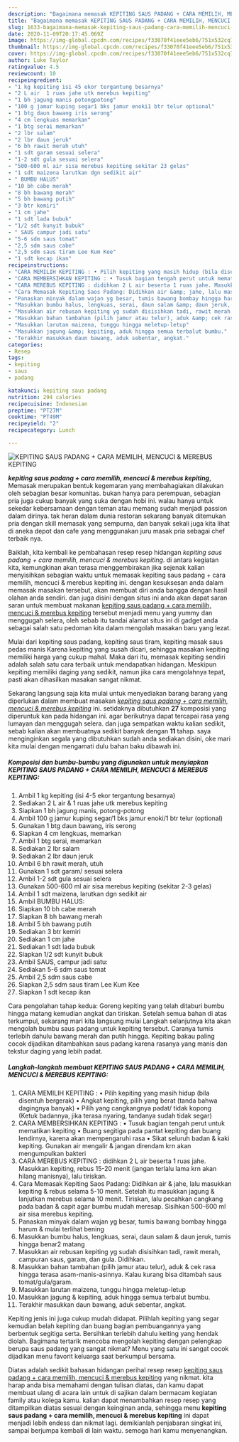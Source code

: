 ```yaml
---
description: "Bagaimana memasak KEPITING SAUS PADANG + CARA MEMILIH, MENCUCI &amp;amp; MEREBUS KEPITING yang Enak Banget"
title: "Bagaimana memasak KEPITING SAUS PADANG + CARA MEMILIH, MENCUCI &amp;amp; MEREBUS KEPITING yang Enak Banget"
slug: 1633-bagaimana-memasak-kepiting-saus-padang-cara-memilih-mencuci-and-amp-merebus-kepiting-yang-enak-banget
date: 2020-11-09T20:17:45.069Z
image: https://img-global.cpcdn.com/recipes/f33070f41eee5eb6/751x532cq70/kepiting-saus-padang-cara-memilih-mencuci-merebus-kepiting-foto-resep-utama.jpg
thumbnail: https://img-global.cpcdn.com/recipes/f33070f41eee5eb6/751x532cq70/kepiting-saus-padang-cara-memilih-mencuci-merebus-kepiting-foto-resep-utama.jpg
cover: https://img-global.cpcdn.com/recipes/f33070f41eee5eb6/751x532cq70/kepiting-saus-padang-cara-memilih-mencuci-merebus-kepiting-foto-resep-utama.jpg
author: Luke Taylor
ratingvalue: 4.5
reviewcount: 10
recipeingredient:
- "1 kg kepiting isi 45 ekor tergantung besarnya"
- "2 L air  1 ruas jahe utk merebus kepiting"
- "1 bh jagung manis potongpotong"
- "100 g jamur kuping segar1 bks jamur enoki1 btr telur optional"
- "1 btg daun bawang iris serong"
- "4 cm lengkuas memarkan"
- "1 btg serai memarkan"
- "2 lbr salam"
- "2 lbr daun jeruk"
- "6 bh rawit merah utuh"
- "1 sdt garam sesuai selera"
- "1-2 sdt gula sesuai selera"
- "500-600 ml air sisa merebus kepiting sekitar 23 gelas"
- "1 sdt maizena larutkan dgn sedikit air"
- " BUMBU HALUS"
- "10 bh cabe merah"
- "8 bh bawang merah"
- "5 bh bawang putih"
- "3 btr kemiri"
- "1 cm jahe"
- "1 sdt lada bubuk"
- "1/2 sdt kunyit bubuk"
- " SAUS campur jadi satu"
- "5-6 sdm saus tomat"
- "2,5 sdm saus cabe"
- "2,5 sdm saus tiram Lee Kum Kee"
- "1 sdt kecap ikan"
recipeinstructions:
- "CARA MEMILIH KEPITING : • Pilih kepiting yang masih hidup (bila disentuh bergerak) • Angkat kepiting, pilih yang berat (tanda bahwa dagingnya banyak) • Pilih yang cangkangnya padat/ tidak kopong (Ketuk badannya, jika terasa nyaring, tandanya sudah tidak segar)"
- "CARA MEMBERSIHKAN KEPITING : • Tusuk bagian tengah perut untuk mematikan kepiting • Buang segitiga pada pantat kepiting dan buang lendirnya, karena akan mempengaruhi rasa • Sikat seluruh badan &amp; kaki kepiting. Gunakan air mengalir &amp; jangan direndam krn akan mengumpulkan bakteri"
- "CARA MEREBUS KEPITING : didihkan 2 L air beserta 1 ruas jahe. Masukkan kepiting, rebus 15-20 menit (jangan terlalu lama krn akan hilang manisnya), lalu tiriskan."
- "Cara Memasak Kepiting Saos Padang: Didihkan air &amp; jahe, lalu masukkan kepiting &amp; rebus selama 5-10 menit. Setelah itu masukkan jagung &amp; lanjutkan merebus selama 10 menit. Tiriskan, lalu pecahkan cangkang pada badan &amp; capit agar bumbu mudah meresap. Sisihkan 500-600 ml air sisa merebus kepiting."
- "Panaskan minyak dalam wajan yg besar, tumis bawang bombay hingga harum &amp; mulai terlihat bening"
- "Masukkan bumbu halus, lengkuas, serai, daun salam &amp; daun jeruk, tumis hingga benar2 matang"
- "Masukkan air rebusan kepiting yg sudah disisihkan tadi, rawit merah, campuran saus, garam, dan gula. Didihkan."
- "Masukkan bahan tambahan (pilih jamur atau telur), aduk &amp; cek rasa hingga terasa asam-manis-asinnya. Kalau kurang bisa ditambah saus tomat/gula/garam."
- "Masukkan larutan maizena, tunggu hingga meletup-letup"
- "Masukkan jagung &amp; kepiting, aduk hingga semua terbalut bumbu."
- "Terakhir masukkan daun bawang, aduk sebentar, angkat."
categories:
- Resep
tags:
- kepiting
- saus
- padang

katakunci: kepiting saus padang 
nutrition: 294 calories
recipecuisine: Indonesian
preptime: "PT27M"
cooktime: "PT49M"
recipeyield: "2"
recipecategory: Lunch

---
```



![KEPITING SAUS PADANG + CARA MEMILIH, MENCUCI &amp; MEREBUS KEPITING](https://img-global.cpcdn.com/recipes/f33070f41eee5eb6/751x532cq70/kepiting-saus-padang-cara-memilih-mencuci-merebus-kepiting-foto-resep-utama.jpg)

<b><i>kepiting saus padang + cara memilih, mencuci &amp; merebus kepiting</i></b>, Memasak merupakan bentuk kegemaran yang membahagiakan dilakukan oleh sebagian besar komunitas. bukan hanya para perempuan, sebagian pria juga cukup banyak yang suka dengan hobi ini. walau hanya untuk sekedar kebersamaan dengan teman atau memang sudah menjadi passion dalam dirinya. tak heran dalam dunia restoran sekarang banyak ditemukan pria dengan skill memasak yang sempurna, dan banyak sekali juga kita lihat di aneka depot dan cafe yang menggunakan juru masak pria sebagai chef terbaik nya.

Baiklah, kita kembali ke pembahasan resep resep hidangan <i>kepiting saus padang + cara memilih, mencuci &amp; merebus kepiting</i>. di antara kegiatan kita, kemungkinan akan terasa menggembirakan jika sejenak kalian menyisihkan sebagian waktu untuk memasak kepiting saus padang + cara memilih, mencuci &amp; merebus kepiting ini. dengan kesuksesan anda dalam memasak masakan tersebut, akan membuat diri anda bangga dengan hasil olahan anda sendiri. dan juga disini dengan situs ini anda akan dapat saran saran untuk membuat makanan <u>kepiting saus padang + cara memilih, mencuci &amp; merebus kepiting</u> tersebut menjadi menu yang yummy dan menggugah selera, oleh sebab itu tandai alamat situs ini di gadget anda sebagai salah satu pedoman kita dalam mengolah masakan baru yang lezat.

Mulai dari kepiting saus padang, kepiting saus tiram, kepiting masak saus pedas manis Karena kepiting yang susah dicari, sehingga masakan kepiting memiliki harga yang cukup mahal. Maka dari itu, memasak kepiting sendiri adalah salah satu cara terbaik untuk mendapatkan hidangan. Meskipun kepiting memiliki daging yang sedikit, namun jika cara mengolahnya tepat, pasti akan dihasilkan masakan sangat nikmat.


Sekarang langsung saja kita mulai untuk menyediakan barang barang yang diperlukan dalam membuat masakan <u><i>kepiting saus padang + cara memilih, mencuci &amp; merebus kepiting</i></u> ini. setidaknya dibutuhkan <b>27</b> komposisi yang diperuntuk kan pada hidangan ini. agar berikutnya dapat tercapai rasa yang lumayan dan menggugah selera. dan juga sempatkan waktu kalian sedikit, sebab kalian akan membuatnya sedikit banyak dengan <b>11</b> tahap. saya menginginkan segala yang dibutuhkan sudah anda sediakan disini, oke mari kita mulai dengan mengamati dulu bahan baku dibawah ini.

<!--inarticleads1-->

##### Komposisi dan bumbu-bumbu yang digunakan untuk menyiapkan KEPITING SAUS PADANG + CARA MEMILIH, MENCUCI &amp; MEREBUS KEPITING:

1. Ambil 1 kg kepiting (isi 4-5 ekor tergantung besarnya)
1. Sediakan 2 L air &amp; 1 ruas jahe utk merebus kepiting
1. Siapkan 1 bh jagung manis, potong-potong
1. Ambil 100 g jamur kuping segar/1 bks jamur enoki/1 btr telur (optional)
1. Gunakan 1 btg daun bawang, iris serong
1. Siapkan 4 cm lengkuas, memarkan
1. Ambil 1 btg serai, memarkan
1. Sediakan 2 lbr salam
1. Sediakan 2 lbr daun jeruk
1. Ambil 6 bh rawit merah, utuh
1. Gunakan 1 sdt garam/ sesuai selera
1. Ambil 1-2 sdt gula sesuai selera
1. Gunakan 500-600 ml air sisa merebus kepiting (sekitar 2-3 gelas)
1. Ambil 1 sdt maizena, larutkan dgn sedikit air
1. Ambil  BUMBU HALUS:
1. Siapkan 10 bh cabe merah
1. Siapkan 8 bh bawang merah
1. Ambil 5 bh bawang putih
1. Sediakan 3 btr kemiri
1. Sediakan 1 cm jahe
1. Sediakan 1 sdt lada bubuk
1. Siapkan 1/2 sdt kunyit bubuk
1. Ambil  SAUS, campur jadi satu:
1. Sediakan 5-6 sdm saus tomat
1. Ambil 2,5 sdm saus cabe
1. Siapkan 2,5 sdm saus tiram Lee Kum Kee
1. Siapkan 1 sdt kecap ikan


Cara pengolahan tahap kedua: Goreng kepiting yang telah ditaburi bumbu hingga matang kemudian angkat dan tiriskan. Setelah semua bahan di atas terkumpul, sekarang mari kita langsung mulai Langkah selanjutnya kita akan mengolah bumbu saus padang untuk kepiting tersebut. Caranya tumis terlebih dahulu bawang merah dan putih hingga. Kepiting bakau paling cocok dijadikan ditambahkan saus padang karena rasanya yang manis dan tekstur daging yang lebih padat. 

<!--inarticleads2-->

##### Langkah-langkah membuat KEPITING SAUS PADANG + CARA MEMILIH, MENCUCI &amp; MEREBUS KEPITING:

1. CARA MEMILIH KEPITING : • Pilih kepiting yang masih hidup (bila disentuh bergerak) • Angkat kepiting, pilih yang berat (tanda bahwa dagingnya banyak) • Pilih yang cangkangnya padat/ tidak kopong (Ketuk badannya, jika terasa nyaring, tandanya sudah tidak segar)
1. CARA MEMBERSIHKAN KEPITING : • Tusuk bagian tengah perut untuk mematikan kepiting • Buang segitiga pada pantat kepiting dan buang lendirnya, karena akan mempengaruhi rasa • Sikat seluruh badan &amp; kaki kepiting. Gunakan air mengalir &amp; jangan direndam krn akan mengumpulkan bakteri
1. CARA MEREBUS KEPITING : didihkan 2 L air beserta 1 ruas jahe. Masukkan kepiting, rebus 15-20 menit (jangan terlalu lama krn akan hilang manisnya), lalu tiriskan.
1. Cara Memasak Kepiting Saos Padang: Didihkan air &amp; jahe, lalu masukkan kepiting &amp; rebus selama 5-10 menit. Setelah itu masukkan jagung &amp; lanjutkan merebus selama 10 menit. Tiriskan, lalu pecahkan cangkang pada badan &amp; capit agar bumbu mudah meresap. Sisihkan 500-600 ml air sisa merebus kepiting.
1. Panaskan minyak dalam wajan yg besar, tumis bawang bombay hingga harum &amp; mulai terlihat bening
1. Masukkan bumbu halus, lengkuas, serai, daun salam &amp; daun jeruk, tumis hingga benar2 matang
1. Masukkan air rebusan kepiting yg sudah disisihkan tadi, rawit merah, campuran saus, garam, dan gula. Didihkan.
1. Masukkan bahan tambahan (pilih jamur atau telur), aduk &amp; cek rasa hingga terasa asam-manis-asinnya. Kalau kurang bisa ditambah saus tomat/gula/garam.
1. Masukkan larutan maizena, tunggu hingga meletup-letup
1. Masukkan jagung &amp; kepiting, aduk hingga semua terbalut bumbu.
1. Terakhir masukkan daun bawang, aduk sebentar, angkat.


Kepiting jenis ini juga cukup mudah didapat. Pilihlah kepiting yang segar kemudian belah kepiting dan buang bagian pembuangannya yang berbentuk segitiga serta. Bersihkan terlebih dahulu keiting yang hendak diolah. Bagimana tertarik mencoba mengolah kepiting dengan pelengkap berupa saus padang yang sangat nikmat? Menu yang satu ini sangat cocok dijadikan menu favorit keluarga saat berkumpul bersama. 

Diatas adalah sedikit bahasan hidangan perihal resep resep <u>kepiting saus padang + cara memilih, mencuci &amp; merebus kepiting</u> yang nikmat. kita harap anda bisa memahami dengan tulisan diatas, dan kamu dapat membuat ulang di acara lain untuk di sajikan dalam bermacam kegiatan family atau kolega kamu. kalian dapat menambahkan resep resep yang ditampilkan diatas sesuai dengan keinginan anda, sehingga menu <b>kepiting saus padang + cara memilih, mencuci &amp; merebus kepiting</b> ini dapat menjadi lebih endess dan nikmat lagi. demikianlah penjabaran singkat ini, sampai berjumpa kembali di lain waktu. semoga hari kamu menyenangkan.
